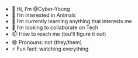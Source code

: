 - 👋 Hi, I’m @Cyber-Young
- 👀 I’m interested in Animals
- 🌱 I’m currently learning anything that interests me
- 💞️ I’m looking to collaborate on Tech
- 📫 How to reach me (tou'll figure it out)
- 😄 Pronouns: not (they/them)
- ⚡ Fun fact: watching everything

<!---
Cyber-Young/Cyber-Young is a ✨ special ✨ repository because its `README.md` (this file) appears on your GitHub profile.
You can click the Preview link to take a look at your changes.
--->

